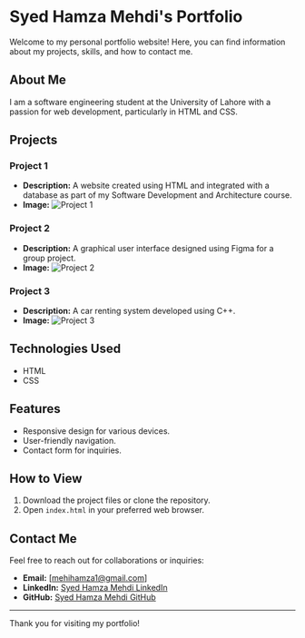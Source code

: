 # Syed Hamza Mehdi's Portfolio

Welcome to my personal portfolio website! Here, you can find information about my projects, skills, and how to contact me.

## About Me

I am a software engineering student at the University of Lahore with a passion for web development, particularly in HTML and CSS.

## Projects

### Project 1
- **Description:** A website created using HTML and integrated with a database as part of my Software Development and Architecture course.
- **Image:** ![Project 1](images/image1.png)

### Project 2
- **Description:** A graphical user interface designed using Figma for a group project.
- **Image:** ![Project 2](images/image2.png)

### Project 3
- **Description:** A car renting system developed using C++.
- **Image:** ![Project 3](images/image3.png)

## Technologies Used
- HTML
- CSS

## Features
- Responsive design for various devices.
- User-friendly navigation.
- Contact form for inquiries.

## How to View
1. Download the project files or clone the repository.
2. Open `index.html` in your preferred web browser.

## Contact Me
Feel free to reach out for collaborations or inquiries:
- **Email:** [mehihamza1@gmail.com]
- **LinkedIn:** [Syed Hamza Mehdi LinkedIn](https://www.linkedin.com/in/syed-hamza-mehdi-3b8729245/)
- **GitHub:** [Syed Hamza Mehdi GitHub](https://github.com/syedhamzamehdiii)

---

Thank you for visiting my portfolio!
